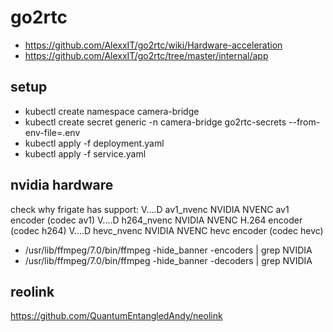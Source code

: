 # go2rtc

* https://github.com/AlexxIT/go2rtc/wiki/Hardware-acceleration
* https://github.com/AlexxIT/go2rtc/tree/master/internal/app

## setup
* kubectl create namespace camera-bridge
* kubectl create secret generic -n camera-bridge  go2rtc-secrets --from-env-file=.env
* kubectl apply -f deployment.yaml
* kubectl apply -f service.yaml

## nvidia hardware 
check why frigate has support:
 V....D av1_nvenc            NVIDIA NVENC av1 encoder (codec av1)
 V....D h264_nvenc           NVIDIA NVENC H.264 encoder (codec h264)
 V....D hevc_nvenc           NVIDIA NVENC hevc encoder (codec hevc)
* /usr/lib/ffmpeg/7.0/bin/ffmpeg -hide_banner -encoders | grep NVIDIA
* /usr/lib/ffmpeg/7.0/bin/ffmpeg -hide_banner -decoders | grep NVIDIA


## reolink
https://github.com/QuantumEntangledAndy/neolink
